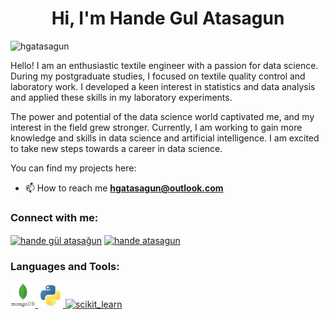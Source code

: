 <h1 align="center">Hi, I'm Hande Gul Atasagun</h1>


<p align="left"> <img src="https://komarev.com/ghpvc/?username=hgatasagun&label=Profile%20views&color=0e75b6&style=flat" alt="hgatasagun" /> </p>

Hello! I am an enthusiastic textile engineer with a passion for data science. During my postgraduate studies, I focused on textile quality control and laboratory work. I developed a keen interest in statistics and data analysis and applied these skills in my laboratory experiments.

The power and potential of the data science world captivated me, and my interest in the field grew stronger. Currently, I am working to gain more knowledge and skills in data science and artificial intelligence. I am excited to take new steps towards a career in data science.

You can find my projects here:



- 📫 How to reach me **hgatasagun@outlook.com**

<h3 align="left">Connect with me:</h3>
<p align="left">
<a href="https://linkedin.com/in/handegulatasagun" target="blank"><img align="center" src="https://raw.githubusercontent.com/rahuldkjain/github-profile-readme-generator/master/src/images/icons/Social/linked-in-alt.svg" alt="hande gül atasağun" height="30" width="40" /></a>
<a href="https://www.kaggle.com/handeatasagun" target="blank"><img align="center" src="https://raw.githubusercontent.com/rahuldkjain/github-profile-readme-generator/master/src/images/icons/Social/kaggle.svg" alt="hande atasagun" height="30" width="40" /></a>
</p>

<h3 align="left">Languages and Tools:</h3>
<p align="left"> <a href="https://www.mongodb.com/" target="_blank" rel="noreferrer"> <img src="https://raw.githubusercontent.com/devicons/devicon/master/icons/mongodb/mongodb-original-wordmark.svg" alt="mongodb" width="40" height="40"/> </a> <a href="https://www.python.org" target="_blank" rel="noreferrer"> <img src="https://raw.githubusercontent.com/devicons/devicon/master/icons/python/python-original.svg" alt="python" width="40" height="40"/> </a> <a href="https://scikit-learn.org/" target="_blank" rel="noreferrer"> <img src="https://upload.wikimedia.org/wikipedia/commons/0/05/Scikit_learn_logo_small.svg" alt="scikit_learn" width="40" height="40"/> </a> </p>
